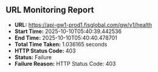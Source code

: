 ## URL Monitoring Report

- **URL:** https://api-gw1-prod1.fisglobal.com/gw/v1/health
- **Start Time:** 2025-10-10T05:40:39.442536
- **End Time:** 2025-10-10T05:40:40.478701
- **Total Time Taken:** 1.036165 seconds
- **HTTP Status Code:** 403
- **Status:** Failure
- **Failure Reason:** HTTP Status Code: 403
